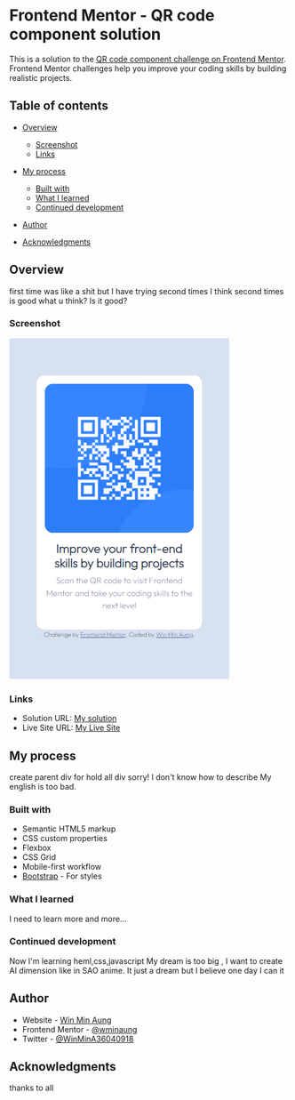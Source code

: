 # Frontend Mentor - QR code component solution

This is a solution to the [QR code component challenge on Frontend Mentor](https://www.frontendmentor.io/challenges/qr-code-component-iux_sIO_H). Frontend Mentor challenges help you improve your coding skills by building realistic projects.

## Table of contents

- [Overview](#overview)
  - [Screenshot](#screenshot)
  - [Links](#links)
- [My process](#my-process)

  - [Built with](#built-with)
  - [What I learned](#what-i-learned)
  - [Continued development](#continued-development)

- [Author](#author)
- [Acknowledgments](#acknowledgments)

## Overview

first time was like a shit
but I have trying second times
I think second times is good
what u think? Is it good?

### Screenshot

![My Screenshot](./images/my-screenshot.png)

### Links

- Solution URL: [My solution](https://github.com/wminaung/000-FrontendMentor.git)
- Live Site URL: [My Live Site](https://000-frontend-mentor.vercel.app/)

## My process

create parent div for hold all div
sorry! I don't know how to describe
My english is too bad.

### Built with

- Semantic HTML5 markup
- CSS custom properties
- Flexbox
- CSS Grid
- Mobile-first workflow
- [Bootstrap](https://getbootstrap.com/) - For styles

### What I learned

I need to learn more and more...

### Continued development

Now I'm learning heml,css,javascript
My dream is too big , I want to create AI dimension like in SAO anime.
It just a dream but I believe one day I can it

## Author

- Website - [Win Min Aung](https://github.com/wminaung)
- Frontend Mentor - [@wminaung](https://www.frontendmentor.io/profile/wminaung)
- Twitter - [@WinMinA36040918](https://twitter.com/WinMinA36040918)

## Acknowledgments

thanks to all
